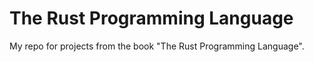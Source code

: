 # The Rust Programming Language
My repo for projects from the book "The Rust Programming Language".
